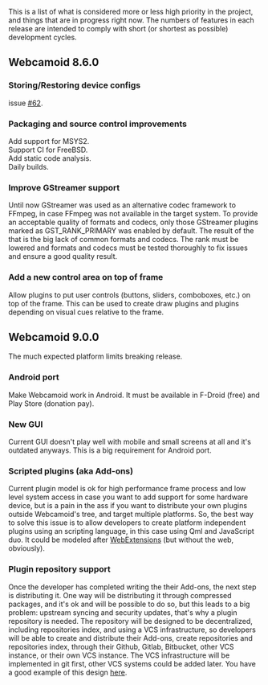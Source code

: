 This is a list of what is considered more or less high priority in the project, and things that are in progress right now. The numbers of features in each release are intended to comply with short (or shortest as possible) development cycles.

## Webcamoid 8.6.0

### Storing/Restoring device configs

issue [#62](https://github.com/webcamoid/webcamoid/issues/62).

### Packaging and source control improvements

Add support for MSYS2.  
Support CI for FreeBSD.  
Add static code analysis.  
Daily builds.  

### Improve GStreamer support

Until now GStreamer was used as an alternative codec framework to FFmpeg, in case FFmpeg was not available in the target system. To provide an acceptable quality of formats and codecs, only those GStreamer plugins marked as GST_RANK_PRIMARY was enabled by default. The result of the that is the big lack of common formats and codecs. The rank must be lowered and formats and codecs must be tested thoroughly to fix issues and ensure a good quality result.

### Add a new control area on top of frame

Allow plugins to put user controls (buttons, sliders, comboboxes, etc.) on top of the frame. This can be used to create draw plugins and plugins depending on visual cues relative to the frame.

## Webcamoid 9.0.0

The much expected platform limits breaking release.

### Android port

Make Webcamoid work in Android. It must be available in F-Droid (free) and Play Store (donation pay).

### New GUI

Current GUI doesn't play well with mobile and small screens at all and it's outdated anyways. This is a big requirement for Android port.

### Scripted plugins (aka Add-ons)

Current plugin model is ok for high performance frame process and low level system access in case you want to add support for some hardware device, but is a pain in the ass if you want to distribute your own plugins outside Webcamoid's tree, and target multiple platforms. So, the best way to solve this issue is to allow developers to create platform independent plugins using an scripting language, in this case using Qml and JavaScript duo. It could be modeled after [WebExtensions](https://developer.mozilla.org/en-US/Add-ons/WebExtensions) (but without the web, obviously).

### Plugin repository support

Once the developer has completed writing the their Add-ons, the next step is distributing it. One way will be distributing it through compressed packages, and it's ok and will be possible to do so, but this leads to a big problem: upstream syncing and security updates, that's why a plugin repository is needed. 
The repository will be designed to be decentralized, including repositories index, and using a VCS infrastructure, so developers will be able to create and distribute their Add-ons, create repositories and repositories index, through their Github, Gitlab, Bitbucket, other VCS instance, or their own VCS instance. The VCS infrastructure will be implemented in git first, other VCS systems could be added later. You have a good example of this design [here](https://github.com/Homebrew).
